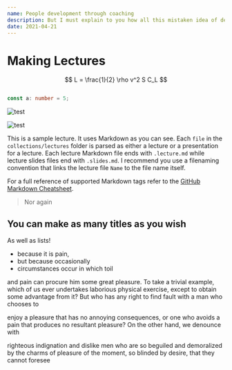 ```yaml
---
name: People development through coaching
description: But I must explain to you how all this mistaken idea of denouncing pleasure and praising pain was born and I will give you a complete account of the system, and expound the actual teachings of the great explorer of the truth.
date: 2021-04-21
---
```


# Making Lectures

$$
L = \frac{1}{2} \rho v^2 S C_L
$$

```typescript

const a: number = 5;

```

![test](https://raw.githubusercontent.com/timlrx/tailwind-nextjs-starter-blog/master/public/static/images/twitter-card.png)

![test](/900.png)


This is a sample lecture. It uses Markdown as you can see. Each `file` in the
`collections/lectures` folder is parsed as either a lecture or a presentation
for a lecture. Each lecture Markdown file ends with `.lecture.md` while lecture slides
files end with `.slides.md`. I recommend you use a filenaming convention that
links the lecture file `Name` to the file name itself.

For a full reference of supported Markdown tags refer to the [GitHub Markdown Cheatsheet](https://github.com/adam-p/markdown-here/wiki/Markdown-Cheatsheet).

> Nor again

## You can make as many titles as you wish

As well as lists!

- because it is pain,
- but because occasionally
- circumstances occur in which toil

and pain can procure him some great pleasure. To take a trivial example, which
of us ever undertakes laborious physical exercise, except to obtain some
advantage from it? But who has any right to find fault with a man who chooses to

enjoy a pleasure that has no annoying consequences, or one who avoids a pain
that produces no resultant pleasure? On the other hand, we denounce with

righteous indignation and dislike men who are so beguiled and demoralized by the
charms of pleasure of the moment, so blinded by desire, that they cannot foresee
